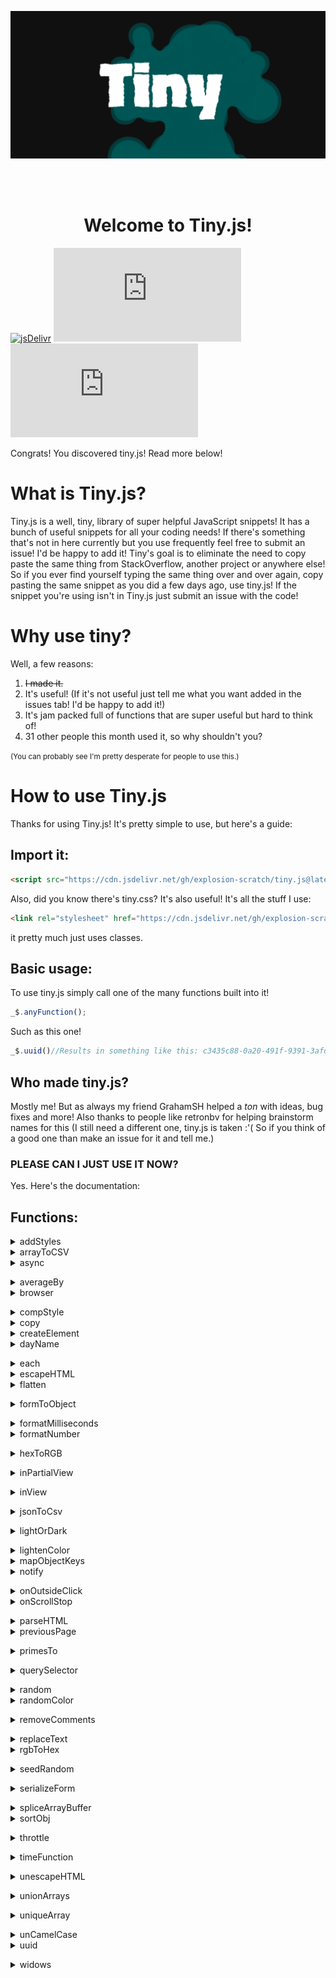 <a href='http://3iohp.csb.app/'><img src='tiny.png' alt='Tiny.js Logo' align="center"></img></a>
<br>
<br>
<br>
<br>

<b><h1 align="center">Welcome to Tiny.js!</h1></b>

[![jsDelivr](https://data.jsdelivr.com/v1/package/gh/explosion-scratch/tiny.js/badge)](https://www.jsdelivr.com/package/gh/explosion-scratch/tiny.js)
[![GitHub issues](https://img.shields.io/github/issues/explosion-scratch/tiny.js)](https://github.com/explosion-scratch/tiny.js/issues)
[![GitHub stars](https://img.shields.io/github/stars/explosion-scratch/tiny.js)](https://github.com/explosion-scratch/tiny.js/stargazers)

Congrats! You discovered tiny.js! Read more below!
# What is Tiny.js?

Tiny.js is a well, tiny, library of super helpful JavaScript snippets! It has a bunch of useful snippets for all your coding needs! If there's something that's not in here currently but you use frequently feel free to submit an issue! I'd be happy to add it! Tiny's goal is to eliminate the need to copy paste the same thing from StackOverflow, another project or anywhere else! So if you ever find yourself typing the same thing over and over again, copy pasting the same snippet as you did a few days ago, use tiny.js! If the snippet you're using isn't in Tiny.js just submit an issue with the code!

# Why use tiny?

Well, a few reasons:
1. <s>I made it.</s>
2. It's useful! (If it's not useful just tell me what you want added in the issues tab! I'd be happy to add it!)
3. It's jam packed full of functions that are super useful but hard to think of!
4. 31 other people this month used it, so why shouldn't you?

<small>(You can probably see I'm pretty desperate for people to use this.)</small> 

# How to use Tiny.js

Thanks for using Tiny.js! It's pretty simple to use, but here's a guide:

## Import it:

```html
<script src="https://cdn.jsdelivr.net/gh/explosion-scratch/tiny.js@latest/tiny.min.js"></script>
```
Also, did you know there's tiny.css? It's also useful! It's all the stuff I use:
```html
<link rel="stylesheet" href="https://cdn.jsdelivr.net/gh/explosion-scratch/tiny.js@latest/tiny.css">
```
it pretty much just uses classes. 

## Basic usage:

To use tiny.js simply call one of the many functions built into it!

```js
_$.anyFunction();
```
Such as this one!

```js
_$.uuid()//Results in something like this: c3435c88-0a20-491f-9391-3afde9c4a2d1
```
## Who made tiny.js?

Mostly me! But as always my friend GrahamSH helped a _ton_ with ideas, bug fixes and more! Also thanks to people like retronbv for helping brainstorm names for this (I still need a different one, tiny.js is taken :'( So if you think of a good one than make an issue for it and tell me.)

### PLEASE CAN I JUST USE IT NOW?

Yes. Here's the documentation:

## Functions:

<details><summary>addStyles</summary>

---

Add the styles in an object to a specified element:

```js
_$.addStyles(element, { background: "red" }); // (Changes the background color of the element to red!)
```

Also note that this only works when the property is camelCased, as in JavScript. For example doing this: `{"background-color": "red"}` would not work, but `{backgroundColor: "red"}` will work fine. Feel free to use

```js
_$.unCamelCase("CSS property name here").toLowerCase().replace(/ /g, "-");
```

to use css properties normally.

</details>
<details><summary>arrayToCSV</summary>

---

Returns a comma separated list from the specified array.

```js
_$.arrayToCSV([
	["a", "b"],
	["c", "d"],
]); //'"a","b" "c","d"' Note that this also escapes characters such as quotes.
```

</details>
<details><summary>async</summary>

---

Runs the given function in a web worker, returning a promise with the return value. This is useful to prevent the main thread from becoming clogged while trying to compute something.</details>

<details><summary>averageBy</summary>

---

This returns the average of an array based on the given function, for example:

```js
_$.averageBy([1, 2, 3, 4], (val) => val / 2); //Returns the average of each element after each element has been divided by 2.
```

</details>
<details><summary>browser</summary>

---

Returns the current browser without sniffing the user-agent string. e.g. 'Chrome'</details>

<details><summary>compStyle</summary>

---

Returns an element of the computed style, e.g.

```js
_$.compStyle(document.querySelector("h1"), "background-color"); //Returns the background-color of the first &lt;h1&gt;
```

</details>
<details><summary>copy</summary>

---

Copies the text specified to the clipboard, e.g.

```js
_$.copy("Hello world");
```

</details>
<details><summary>createElement</summary>

---

Returns a DOM element who's outerHTML is the string provided:

```js
_$.createElement('<div id=`fun`>Hello</div>);//Returns a DOM element whose id is 'fun' and whose innerText is 'Hello'
```

</details>
<details><summary>dayName</summary>

---

Returns the day of the week from a Date object.</details>

<details><summary>each</summary>

---

Runs a function with each element of an array:

```js
_$.each([1, 2, 3], (num) => alert(num * 3)); //Alerts each number in the array times 3
```

</details>
<details><summary>escapeHTML</summary>

---

Returns an escaped version of the HTML string provided:

```js
_$.escapeHTML("&lt;script&gt;"); //'&amp;lt;script&amp;gt;'
```

</details>
<details><summary>flatten</summary>

---

This takes a 2d array (an array of arrays) and flattens in into a 1d array (a list of items).</details>

<details><summary>formToObject</summary>

---

Converts a form to a javascript object using each element's 'name' attribute as the key and the 'value' attribute as the value.</details>

<details><summary>formatMilliseconds</summary>

---

Formats a number of milliseconds into a human-readable duration of time, e.g.

```js
_$.formatMilliseconds(600000); //Returns '10 minutes'
```

</details>
<details><summary>formatNumber</summary>

---

Adds commas to large numbers in the right place.</details>

<details><summary>hexToRGB</summary>

---

Converts a hex value into an RGB color.</details>

<details><summary>inPartialView</summary>

---

Returns whether the specified element is visible at all in the viewport. This is useful for lazy loading images!</details>

<details><summary>inView</summary>

---

Returns whether the specified element is completely visible in the viewport.</details>

<details><summary>jsonToCsv</summary>

---

Converts a JSON object to CSV.</details>

<details><summary>lightOrDark</summary>

---

Returns an object, the key "lightordark" returns either 'light' or 'dark' and the key 'hsp' returns the value of the color from 0 (completely dark) to 255 (completely bright).</details>

<details><summary>lightenColor</summary>

---

Lightens or darkens a hex color by a certain amount, on a scale rom 0 (completely dark) to 255 (completely bright):

```js
_$.lightenColor("#ffffff", -20); //Returns '#ebebeb'.
```

</details>
<details><summary>mapObjectKeys</summary>

---

Maps an object's keys recursively:

```js
_$.mapObjectKeys(
	{ key: "value", another: { deep: "thing", map: "another" } },
	(key) => key.toUpperCase(),
); // Transforms every key of the object to uppercase.
```

</details>
<details><summary>notify</summary>

---

Notifies the user through a desktop notification. Takes 3 arguments: text, body, icon. Text is the title of the notification, body is the message of it, and icon is the icon displayed next to the notification.</details>

<details><summary>onOutsideClick</summary>

---

Returns the callback when a click is called outside the specified element:

```js
_$.onOutsideClick(document.querySelector("h1"), () => {
	alert("You clicked outside the header");
}); // Alerts when the user clicks anywhere that is NOT the h1 in question.
```

</details>
<details><summary>onScrollStop</summary>

---

Returns the callback when a user stops scrolling the window.</details>
<details><summary>parseHTML</summary>
Parses HTML and returns a document object representing the parsed HTML.

```js
_$.parseHTML("<div><section><h1>Hello</h1></section></div>").querySelector("h1").innerText;
//Returns "Hello"!
```
</details>

<details><summary>previousPage</summary>

---

Returns the url of the previous page that the user visited.</details>

<details><summary>primesTo</summary>

---

Returns an array of all the prime numbers up to the number given.</details>

<details><summary>querySelector</summary>

---

Generates a unique querySelector for the given element.</details>

<details><summary>random</summary>

---

Returns a random number between two numbers:

```js
_$.random(-10, 10, false); //Return a random number between -10 and 10 and DO NOT round it. (True as the last value would round it.)
```

</details>
<details><summary>randomColor</summary>

---

Returns a random hex color.</details>

<details><summary>removeComments</summary>

---

Removes comments from the HTML element specified.</details>

<details><summary>replaceText</summary>

---

Replaces the text of the specified element by passing the old value through a function:

```js
_$.replaceText(document, (oldText) => oldText.replace(" ", "-")); //Replace all spaces in the document with a hyphen.
```

</details>
<details><summary>rgbToHex</summary>

---

Returns the hex code of a given RGB string.</details>

<details><summary>seedRandom</summary>

---

Gives a random number based on a whole number seed.</details>

<details><summary>serializeForm</summary>

---

Convert a form to url queries</details>

<details><summary>spliceArrayBuffer</summary>

---

Splices a number as if it's 8 bits long and converts it to a single number:

```js
_$.spliceArrayBuffer([5, 8, 255], 0, 2, true); //16713733
```

</details>
<details><summary>sortObj</summary>

---

Returns an alphabetized copy of the object by keys.</details>

<details><summary>throttle</summary>

---

Runs the function specified, the second input controls at MAX how much wait there is between the next time it runs:

```js
_$.throttle(() => alert("hello"), 10000);
```

Running this like any other function will simply just run the function, however if you try to run the throttled function in a setInterval loop or before its timeout ends it will not run.</details>

<details><summary>timeFunction</summary>

---

Use console.time to how long the function inputted takes to execute.</details>

<details><summary>unescapeHTML</summary>

---

Un-escapes the string of HTML specified.</details>

<details><summary>unionArrays</summary>

---

Merges two arrays using union, meaning that any duplicates between the two arrays will be removed.</details>

<details><summary>uniqueArray</summary>

---

Removes duplicates from an array</details>

<details>
  <summary>
  unCamelCase
  </summary>

---

Un-camelCases a string. Camel case is when a string's case looks like this: camelCase, where the normal version would be Camel Case:

```js
_$.unCamelCase("someCrazyName"); //Returns "Some Crazy Name"
```

</details>
<details><summary>uuid</summary>

---

Generates a unique id, like the uuid npm package. For example: 8dfe52e3-7beb-48eb-8282-209ff1c5250f</details>

<details><summary>widows</summary>

---

Replaces the last space character between words with '&amp;nbsp;', preventing a single word on a newline.</details>
